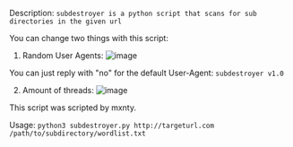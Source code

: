 Description: `subdestroyer is a python script that scans for sub directories in the given url`

You can change two things with this script:
1. Random User Agents:
![image](https://github.com/mxntysec/subdestroyer/assets/166342298/038bc080-04e4-41f1-baab-fbd8bba40886)

You can just reply with "no" for the default User-Agent: `subdestroyer v1.0`

2. Amount of threads:
![image](https://github.com/mxntysec/subdestroyer/assets/166342298/3d85c7d9-40bf-412b-9629-bdccdaccf00a)

This script was scripted by mxnty.

Usage: `python3 subdestroyer.py http://targeturl.com /path/to/subdirectory/wordlist.txt`

